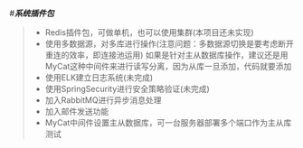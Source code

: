 #***系统插件包***
>- Redis插件包，可做单机，也可以使用集群(本项目还未实现)
>- 使用多数据源，对多库进行操作(注意问题：多数据源切换是要考虑断开重连的效率，即连接池运用)
    如果是针对主从数据库操作，建议还是用MyCat这种中间件来进行读写分离，因为从库一旦添加，代码就要添加
>- 使用ELK建立日志系统(未完成)
>- 使用SpringSecurity进行安全策略验证(未完成)
>- 加入RabbitMQ进行异步消息处理
>- 加入邮件发送功能
>- MyCat中间件设置主从数据库，可一台服务器部署多个端口作为主从库测试